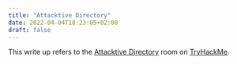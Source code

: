 ```yaml
---
title: "Attacktive Directory"
date: 2022-04-04T18:23:05+02:00
draft: false
---
```


This write up refers to the [Attacktive Directory](https://tryhackme.com/room/attacktivedirectory) room on [TryHackMe](https://tryhackme.com/).
